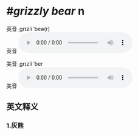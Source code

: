 # ***\#grizzly bear*** n
英音 ˌɡrɪzli ˈbeə(r)  
英音
<audio src="./media/grizzly bear1_AAC.aac" controls="controls"></audio>

美音 ˌɡrɪzli ˈber  
美音
<audio src="./media/grizzly bear2_AAC.aac" controls="controls"></audio>



  

英文释义
---
### 1.**灰熊**  


